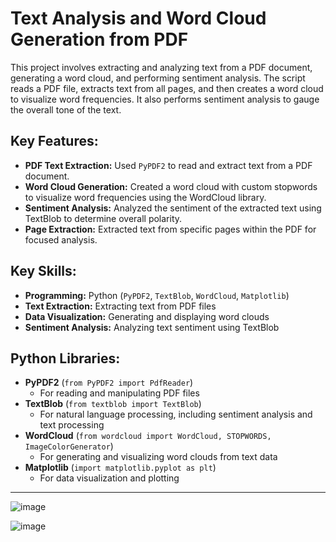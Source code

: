 # Text Analysis and Word Cloud Generation from PDF

This project involves extracting and analyzing text from a PDF document, generating a word cloud, and performing sentiment analysis. The script reads a PDF file, extracts text from all pages, and then creates a word cloud to visualize word frequencies. It also performs sentiment analysis to gauge the overall tone of the text.

## Key Features:
- **PDF Text Extraction:** Used `PyPDF2` to read and extract text from a PDF document.
- **Word Cloud Generation:** Created a word cloud with custom stopwords to visualize word frequencies using the WordCloud library.
- **Sentiment Analysis:** Analyzed the sentiment of the extracted text using TextBlob to determine overall polarity.
- **Page Extraction:** Extracted text from specific pages within the PDF for focused analysis.

## Key Skills:
- **Programming:** Python (`PyPDF2`, `TextBlob`, `WordCloud`, `Matplotlib`)
- **Text Extraction:** Extracting text from PDF files
- **Data Visualization:** Generating and displaying word clouds
- **Sentiment Analysis:** Analyzing text sentiment using TextBlob

## Python Libraries:
- **PyPDF2** (`from PyPDF2 import PdfReader`)
  - For reading and manipulating PDF files
- **TextBlob** (`from textblob import TextBlob`)
  - For natural language processing, including sentiment analysis and text processing
- **WordCloud** (`from wordcloud import WordCloud, STOPWORDS, ImageColorGenerator`)
  - For generating and visualizing word clouds from text data
- **Matplotlib** (`import matplotlib.pyplot as plt`)
  - For data visualization and plotting

------------------
![image](https://github.com/user-attachments/assets/16af3a4c-40f6-4cc7-98d9-6c8104efcf60)

![image](https://github.com/user-attachments/assets/41c914f4-bb37-4f97-a7bb-14e77118c572)
